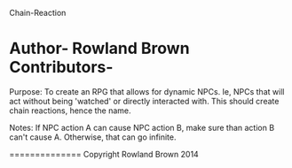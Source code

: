 Chain-Reaction

Author- Rowland Brown
Contributors-
==============
Purpose:
To create an RPG that allows for dynamic NPCs. Ie, NPCs that will act without being 'watched' or directly interacted with.
This should create chain reactions, hence the name.

Notes:
If NPC action A can cause NPC action B, make sure than action B can't cause A. Otherwise, that can go infinite.

==============
Copyright Rowland Brown 2014
